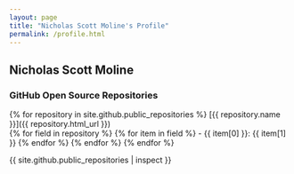 ```yaml
---
layout: page
title: "Nicholas Scott Moline's Profile"
permalink: /profile.html
---
```

## Nicholas Scott Moline



### GitHub Open Source Repositories
{% for repository in site.github.public_repositories %}
[{{ repository.name }}]({{ repository.html_url }})  
    {% for field in repository %}
        {% for item in field %}
    - {{ item[0] }}: {{ item[1] }}
        {% endfor %}
    {% endfor %}
{% endfor %}

{{ site.github.public_repositories | inspect }}